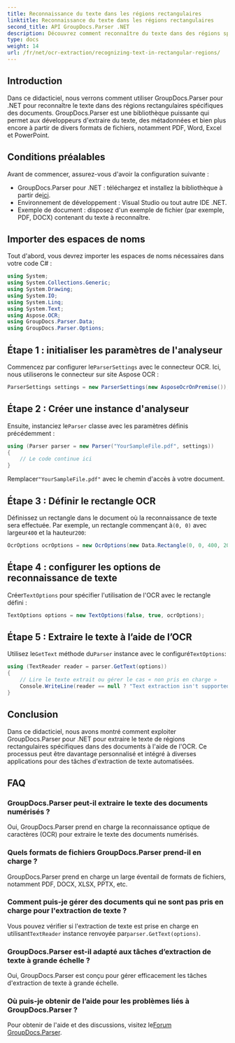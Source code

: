 ```yaml
---
title: Reconnaissance du texte dans les régions rectangulaires
linktitle: Reconnaissance du texte dans les régions rectangulaires
second_title: API GroupDocs.Parser .NET
description: Découvrez comment reconnaître du texte dans des régions spécifiques de documents à l'aide de GroupDocs.Parser pour .NET avec fonctionnalités OCR.
type: docs
weight: 14
url: /fr/net/ocr-extraction/recognizing-text-in-rectangular-regions/
---
```

## Introduction
Dans ce didacticiel, nous verrons comment utiliser GroupDocs.Parser pour .NET pour reconnaître le texte dans des régions rectangulaires spécifiques des documents. GroupDocs.Parser est une bibliothèque puissante qui permet aux développeurs d'extraire du texte, des métadonnées et bien plus encore à partir de divers formats de fichiers, notamment PDF, Word, Excel et PowerPoint.
## Conditions préalables
Avant de commencer, assurez-vous d'avoir la configuration suivante :
-  GroupDocs.Parser pour .NET : téléchargez et installez la bibliothèque à partir de[ici](https://releases.groupdocs.com/parser/net/).
- Environnement de développement : Visual Studio ou tout autre IDE .NET.
- Exemple de document : disposez d'un exemple de fichier (par exemple, PDF, DOCX) contenant du texte à reconnaître.

## Importer des espaces de noms
Tout d'abord, vous devrez importer les espaces de noms nécessaires dans votre code C# :
```csharp
using System;
using System.Collections.Generic;
using System.Drawing;
using System.IO;
using System.Linq;
using System.Text;
using Aspose.OCR;
using GroupDocs.Parser.Data;
using GroupDocs.Parser.Options;
```
## Étape 1 : initialiser les paramètres de l'analyseur
 Commencez par configurer le`ParserSettings` avec le connecteur OCR. Ici, nous utiliserons le connecteur sur site Aspose OCR :
```csharp
ParserSettings settings = new ParserSettings(new AsposeOcrOnPremise());
```
## Étape 2 : Créer une instance d'analyseur
 Ensuite, instanciez le`Parser` classe avec les paramètres définis précédemment :
```csharp
using (Parser parser = new Parser("YourSampleFile.pdf", settings))
{
    // Le code continue ici
}
```
 Remplacer`"YourSampleFile.pdf"` avec le chemin d'accès à votre document.
## Étape 3 : Définir le rectangle OCR
 Définissez un rectangle dans le document où la reconnaissance de texte sera effectuée. Par exemple, un rectangle commençant à`(0, 0)` avec largeur`400` et la hauteur`200`:
```csharp
OcrOptions ocrOptions = new OcrOptions(new Data.Rectangle(0, 0, 400, 200));
```
## Étape 4 : configurer les options de reconnaissance de texte
 Créer`TextOptions` pour spécifier l'utilisation de l'OCR avec le rectangle défini :
```csharp
TextOptions options = new TextOptions(false, true, ocrOptions);
```
## Étape 5 : Extraire le texte à l’aide de l’OCR
 Utilisez le`GetText` méthode du`Parser` instance avec le configuré`TextOptions`:
```csharp
using (TextReader reader = parser.GetText(options))
{
    // Lire le texte extrait ou gérer le cas « non pris en charge »
    Console.WriteLine(reader == null ? "Text extraction isn't supported" : reader.ReadToEnd());
}
```

## Conclusion
Dans ce didacticiel, nous avons montré comment exploiter GroupDocs.Parser pour .NET pour extraire le texte de régions rectangulaires spécifiques dans des documents à l'aide de l'OCR. Ce processus peut être davantage personnalisé et intégré à diverses applications pour des tâches d'extraction de texte automatisées.

## FAQ
### GroupDocs.Parser peut-il extraire le texte des documents numérisés ?
Oui, GroupDocs.Parser prend en charge la reconnaissance optique de caractères (OCR) pour extraire le texte des documents numérisés.
### Quels formats de fichiers GroupDocs.Parser prend-il en charge ?
GroupDocs.Parser prend en charge un large éventail de formats de fichiers, notamment PDF, DOCX, XLSX, PPTX, etc.
### Comment puis-je gérer des documents qui ne sont pas pris en charge pour l'extraction de texte ?
 Vous pouvez vérifier si l'extraction de texte est prise en charge en utilisant`TextReader` instance renvoyée par`parser.GetText(options)`.
### GroupDocs.Parser est-il adapté aux tâches d’extraction de texte à grande échelle ?
Oui, GroupDocs.Parser est conçu pour gérer efficacement les tâches d'extraction de texte à grande échelle.
### Où puis-je obtenir de l’aide pour les problèmes liés à GroupDocs.Parser ?
 Pour obtenir de l'aide et des discussions, visitez le[Forum GroupDocs.Parser](https://forum.groupdocs.com/c/parser/17).